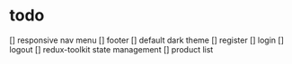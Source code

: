



# todo
[] responsive nav menu
[] footer
[] default dark theme
[] register 
[] login 
[] logout
[] redux-toolkit state management
[] product list
